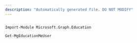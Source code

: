 ```yaml
---
description: "Automatically generated file. DO NOT MODIFY"
---
```


```powershellv1

Import-Module Microsoft.Graph.Education

Get-MgEducationMeUser

```
